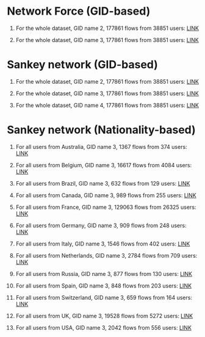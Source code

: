 # Network Force (GID-based)

1. For the whole dataset, GID name 2, 177861 flows from 38851 users: [LINK](https://jsfiddle.net/Gguerard/3kxwy9cd/)

2. For the whole dataset, GID name 3, 177861 flows from 38851 users: [LINK](https://jsfiddle.net/Gguerard/b3nsjLmf/)

# Sankey network (GID-based)

1. For the whole dataset, GID name 2, 177861 flows from 38851 users: [LINK](https://jsfiddle.net/Gguerard/d7e80q9v/)

2. For the whole dataset, GID name 3, 177861 flows from 38851 users: [LINK](https://jsfiddle.net/Gguerard/nqw4hdea/)

3. For the whole dataset, GID name 4, 177861 flows from 38851 users: [LINK](https://jsfiddle.net/Gguerard/x6qsuy70/)

# Sankey network (Nationality-based)

1. For all users from Australia, GID name 3, 1367 flows from 374 users: [LINK](https://jsfiddle.net/Gguerard/6stpqf2k/)

2. For all users from Belgium, GID name 3, 16617 flows from 4084 users: [LINK](https://jsfiddle.net/Gguerard/10f2dx84/)

3. For all users from Brazil, GID name 3, 632 flows from 129 users: [LINK](https://jsfiddle.net/Gguerard/qjmrz2w8/)

4. For all users from Canada, GID name 3, 989 flows from 255 users: [LINK](https://jsfiddle.net/Gguerard/9g4wpc1k/)

5. For all users from France, GID name 3, 129063 flows from 26325 users: [LINK](https://jsfiddle.net/Gguerard/ub08dv45/)

6. For all users from Germany, GID name 3, 909 flows from 248 users: [LINK](https://jsfiddle.net/Gguerard/30g9nLkx/)

7. For all users from Italy, GID name 3, 1546 flows from 402 users: [LINK](https://jsfiddle.net/Gguerard/w17b3unr/)

8. For all users from Netherlands, GID name 3, 2784 flows from 709 users: [LINK](https://jsfiddle.net/Gguerard/2n4abLu7/)

9. For all users from Russia, GID name 3, 877 flows from 130 users: [LINK](https://jsfiddle.net/Gguerard/zfw0e8cs/)

10. For all users from Spain, GID name 3, 848 flows from 203 users: [LINK](https://jsfiddle.net/Gguerard/0op2evxr/)

11. For all users from Switzerland, GID name 3, 659 flows from 164 users: [LINK](https://jsfiddle.net/Gguerard/14yrqLbu/)

12. For all users from UK, GID name 3, 19528 flows from 5272 users: [LINK](https://jsfiddle.net/Gguerard/ohxt1a50/)

13. For all users from USA, GID name 3, 2042 flows from 556 users: [LINK](https://jsfiddle.net/Gguerard/61ofw3pk/)
